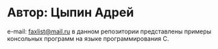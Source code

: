 # Автор: Цыпин Адрей
e-mail: faxlist@mail.ru
в данном репозитории представлены примеры консольных программ на языке программирования С.
